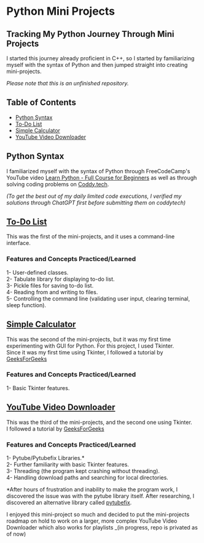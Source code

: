 # Python Mini Projects
## Tracking My Python Journey Through Mini Projects

I started this journey already proficient in C++, so I started by familiarizing myself with the syntax of Python and then jumped straight into creating mini-projects.

_Please note that this is an unfinished repository._


## Table of Contents
- [Python Syntax](#python-syntax)
- [To-Do List](#to-do-list)
- [Simple Calculator](#simple-calculator)
- [YouTube Video Downloader](#youtube-video-downloader)


## Python Syntax
I familiarized myself with the syntax of Python through FreeCodeCamp's YouTube video [Learn Python - Full Course for Beginners](https://youtu.be/rfscVS0vtbw?si=-VgRuiqxoZppwI9D)
as well as through solving coding problems on [Coddy.tech](https://coddy.tech/).  

_(To get the best out of my daily limited code executions, I verified my solutions through ChatGPT first before submitting them on coddytech)_

## [To-Do List](https://github.com/MahinourAbdelgawad/Python-Mini-Projects/tree/main/ToDo%20List%20CLI)
This was the first of the mini-projects, and it uses a command-line interface.  

  ### Features and Concepts Practiced/Learned
  1- User-defined classes.  
  2- Tabulate library for displaying to-do list.  
  3- Pickle files for saving to-do list.  
  4- Reading from and writing to files.  
  5- Controlling the command line (validating user input, clearing terminal, sleep function).  


## [Simple Calculator](https://github.com/MahinourAbdelgawad/Python-Mini-Projects/tree/main/Simple%20Calculator%20GUI)
This was the second of the mini-projects, but it was my first time experimenting with GUI for Python. For this project, I used Tkinter.  
Since it was my first time using Tkinter, I followed a tutorial by [GeeksForGeeks](https://www.geeksforgeeks.org/python-simple-gui-calculator-using-tkinter/)

  ### Features and Concepts Practiced/Learned  
  1- Basic Tkinter features.  

## [YouTube Video Downloader](https://github.com/MahinourAbdelgawad/Python-Mini-Projects/tree/main/Simple%20Youtube%20Video%20Downloader%20Tkinter)  
This was the third of the mini-projects, and the second one using Tkinter.  
I followed a tutorial by [GeeksForGeeks](https://www.geeksforgeeks.org/create-gui-for-downloading-youtube-video-using-python/)

  ### Features and Concepts Practiced/Learned
  1- Pytube/Pytubefix Libraries.*   
  2- Further familiarity with basic Tkinter features.  
  3- Threading (the program kept crashing without threading).  
  4- Handling download paths and searching for local directories.  

   *After hours of frustration and inability to make the program work, I discovered the issue was with the pytube library itself. After researching, I discovered an alternative library called [pytubefix](https://pypi.org/project/pytubefix/).  

I enjoyed this mini-project so much and decided to put the mini-projects roadmap on hold to work on a larger, more complex YouTube Video Downloader which also works for playlists _(in progress, repo is privated as of now)
